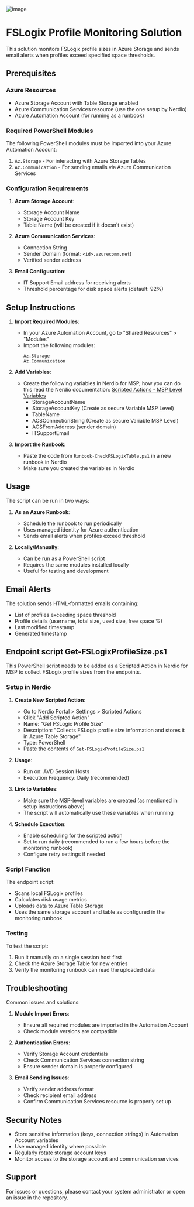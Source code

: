 ![image](https://github.com/Get-Nerdio/NMM-SE/assets/52416805/5c8dd05e-84a7-49f9-8218-64412fdaffaf)


# FSLogix Profile Monitoring Solution

This solution monitors FSLogix profile sizes in Azure Storage and sends email alerts when profiles exceed specified space thresholds.

## Prerequisites

### Azure Resources
- Azure Storage Account with Table Storage enabled
- Azure Communication Services resource (use the one setup by Nerdio)
- Azure Automation Account (for running as a runbook)

### Required PowerShell Modules
The following PowerShell modules must be imported into your Azure Automation Account:

1. `Az.Storage` - For interacting with Azure Storage Tables
2. `Az.Communication` - For sending emails via Azure Communication Services

### Configuration Requirements

1. **Azure Storage Account**:
   - Storage Account Name
   - Storage Account Key
   - Table Name (will be created if it doesn't exist)

2. **Azure Communication Services**:
   - Connection String
   - Sender Domain (format: `<id>.azurecomm.net`)
   - Verified sender address

3. **Email Configuration**:
   - IT Support Email address for receiving alerts
   - Threshold percentage for disk space alerts (default: 92%)

## Setup Instructions

1. **Import Required Modules**:
   - In your Azure Automation Account, go to "Shared Resources" > "Modules"
   - Import the following modules:
     ```
     Az.Storage
     Az.Communication
     ```

2. **Add Variables**:
   - Create the following variables in Nerdio for MSP, how you can do this read the Nerdio documentation: [Scripted Actions - MSP Level Variables](https://nmmhelp.getnerdio.com/hc/en-us/articles/25498222400269-Scripted-Actions-MSP-Level-Variables)
     - StorageAccountName
     - StorageAccountKey (Create as secure Variable MSP Level)
     - TableName
     - ACSConnectionString (Create as secure Variable MSP Level)
     - ACSFromAddress (sender domain)
     - ITSupportEmail

3. **Import the Runbook**:
   - Paste the code from `Runbook-CheckFSLogixTable.ps1` in a new runbook in Nerdio
   - Make sure you created the variables in Nerdio

## Usage

The script can be run in two ways:

1. **As an Azure Runbook**:
   - Schedule the runbook to run periodically
   - Uses managed identity for Azure authentication
   - Sends email alerts when profiles exceed threshold

2. **Locally/Manually**:
   - Can be run as a PowerShell script
   - Requires the same modules installed locally
   - Useful for testing and development

## Email Alerts

The solution sends HTML-formatted emails containing:
- List of profiles exceeding space threshold
- Profile details (username, total size, used size, free space %)
- Last modified timestamp
- Generated timestamp

## Endpoint script Get-FSLogixProfileSize.ps1

This PowerShell script needs to be added as a Scripted Action in Nerdio for MSP to collect FSLogix profile sizes from the endpoints.

### Setup in Nerdio

1. **Create New Scripted Action**:
   - Go to Nerdio Portal > Settings > Scripted Actions
   - Click "Add Scripted Action"
   - Name: "Get FSLogix Profile Size"
   - Description: "Collects FSLogix profile size information and stores it in Azure Table Storage"
   - Type: PowerShell
   - Paste the contents of `Get-FSLogixProfileSize.ps1`

2. **Usage**:
   - Run on: AVD Session Hosts
   - Execution Frequency: Daily (recommended)

3. **Link to Variables**:
   - Make sure the MSP-level variables are created (as mentioned in setup instructions above)
   - The script will automatically use these variables when running

4. **Schedule Execution**:
   - Enable scheduling for the scripted action
   - Set to run daily (recommended to run a few hours before the monitoring runbook)
   - Configure retry settings if needed

### Script Function

The endpoint script:
- Scans local FSLogix profiles
- Calculates disk usage metrics
- Uploads data to Azure Table Storage
- Uses the same storage account and table as configured in the monitoring runbook

### Testing

To test the script:
1. Run it manually on a single session host first
2. Check the Azure Storage Table for new entries
3. Verify the monitoring runbook can read the uploaded data

## Troubleshooting

Common issues and solutions:

1. **Module Import Errors**:
   - Ensure all required modules are imported in the Automation Account
   - Check module versions are compatible

2. **Authentication Errors**:
   - Verify Storage Account credentials
   - Check Communication Services connection string
   - Ensure sender domain is properly configured

3. **Email Sending Issues**:
   - Verify sender address format
   - Check recipient email address
   - Confirm Communication Services resource is properly set up

## Security Notes

- Store sensitive information (keys, connection strings) in Automation Account variables
- Use managed identity where possible
- Regularly rotate storage account keys
- Monitor access to the storage account and communication services

## Support

For issues or questions, please contact your system administrator or open an issue in the repository.
